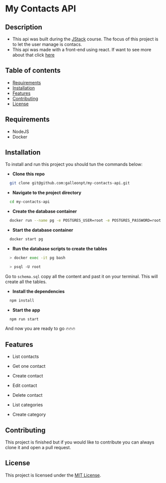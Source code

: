 # My Contacts API

## Description

- This api was built during the [JStack](https://jstack.com.br/) course. The focus of this project is to let the user manage is contacs.
- This api was made with a front-end using react. If want to see more about that click [here](https://github.com/galleonpt/my-contacts-fe)

## Table of contents

- [Requirements](#requirements)
- [Installation](#installation)
- [Features](#features)
- [Contributing](#contributing)
- [License](#license)

## Requirements

- NodeJS
- Docker

## Installation

To install and run this project you should tun the commands below:

- **Clone this repo**
```bash
  git clone git@github.com:galleonpt/my-contacts-api.git
```

- **Navigate to the project directory**
```bash
  cd my-contacts-api
```

- **Create the database container**
```bash
  docker run --name pg -e POSTGRES_USER=root -e POSTGRES_PASSWORD=root -p 5432:5432 -d postgres
```

- **Start the database container**
```bash
  docker start pg
```

- **Run the database scripts to create the tables**
```bash
  > docker exec -it pg bash

  > psql -U root
```

Go to `schema.sql` copy all the content and past it on your terminal. This will create all the tables.

- **Install the dependencies**
```bash
  npm install
```

- **Start the app**
```bash
  npm run start
```

And now you are ready to go 🔥🔥🔥

## Features

- List contacts
- Get one contact
- Create contact
- Edit contact
- Delete contact

- List categories
- Create category

## Contributing

This project is finished but if you would like to contribute you can always clone it and open a pull request.

## License

This project is licensed under the [MIT License](https://opensource.org/license/mit/).
